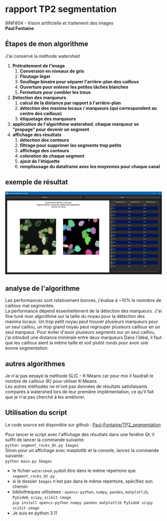 # rapport TP2 segmentation
8INF804 - Vision artificielle et traitement des images  
**Paul Fontaine** 

## Étapes de mon algorithme
J'ai conservé la méthode watershed
1. **Prétraitement de l'image**
   1. **Conversion en niveaux de gris**
   2. **Floutage léger**
   3. **Seuillage binaire pour séparer l'arrière-plan des cailloux**
   4.  **Ouverture pour enlever les petites tâches blanches**
   5.  **Fermeture pour combler les trous**
2. **Détection des marqueurs**
   1. **calcul de la distance par rapport à l'arrière-plan**
   2. **détection des maxima locaux / marqueurs (qui correspondent au centre des cailloux)**
   3. **étiquetage des marqueurs**
3. **application de l'algorithme watershed. chaque marqueur se "propage" pour devenir un segment**
4. **affichage des résultats**
   1. **détection des contours**
   2. **filtrage pour supprimer les segments trop petits**
   3. **affichage des contours**
   4. **coloration de chaque segment**
   5. **ajout de l'étiquette**
   6. **remplisssage du dataframe avec les moyennes pour chaque canal**

## exemple de résultat
![](.rapport_images/exemple_res.png)

## analyse de l'algorithme
Les performances sont relativement bonnes, j'évalue à ~10% le nomnbre de cailloux mal segmentés.  
La performance dépend éssentiellement de la détection des marqueurs. J'ai fine tuné mon algorithme sur la taille du noyau pour la détection des maxima locaux.
Un trop petit noyau peut trouver plusieurs marqueurs pour un seul caillou, un trop grand noyau peut regrouper plusieurs cailloux en un seul marqueur.
Pour éviter d'avoir plusieurs segments sur un seul caillou, j'ai introduit une distance minimale entre deux marqueurs
Dans l'idéal, il faut que les cailloux aient la même taille et soit plutôt ronds pour avoir une bonne segmentation.

## autres algorithmes
Je n'ai pas eesayé la méthode SLIC - K-Means car pour moi il faudrait le nombre de cailloux (K) pour utiliser K-Means.  
Les autres méthodes ne m'ont pas données de résultats satisfaisants comparés à watershed lors de leur première implémentation, ce qu'il fait que je n'ai pas cherché à les améliorer.

## Utilisation du script
Le code source est disponible sur github : [Paul-Fontaine/TP2_segmentation](https://github.com/Paul-Fontaine/TP2_segmentation/)  
  
Pour lancer le script avec l'affichage des résultats dans une fenêtre Qt, il suffit de lancer la commande suivante:  
```python segment_rocks_Qt.py Images```  
Sinon pour un affichage avec matplotlib et la console, lancez la commande suivante:  
```python main.py Images```

- le fichier `watershed.py`doit être dans le même répertoire que `segment_rocks_Qt.py`
- si le dossier `Images` n'est pas dans le même répertoire, spécifiez son chemin
- bibliothèques utiliséees : `opencv-python`, `numpy`, `pandas`, `matplotlib`, `PySide6`, `scipy`, `scikit-image`  
```pip install opencv-python numpy pandas matplotlib PySide6 scipy scikit-image```
- Je suis en python 3.11
